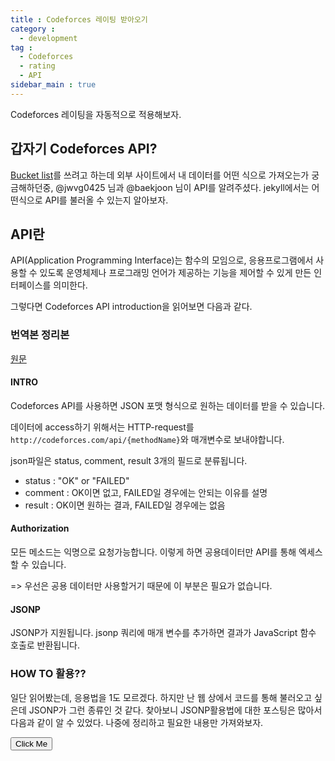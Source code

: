 ```yaml
---
title : Codeforces 레이팅 받아오기
category :
  - development
tag :
  - Codeforces
  - rating
  - API
sidebar_main : true
---
```


Codeforces 레이팅을 자동적으로 적용해보자.

## 갑자기 Codeforces API?

[Bucket list](https://subinium.github.io/about/bucketlist)를 쓰려고 하는데 외부 사이트에서 내 데이터를 어떤 식으로 가져오는가 궁금해하던중, @jwvg0425 님과 @baekjoon 님이 API를 알려주셨다. jekyll에서는 어떤식으로 API를 불러올 수 있는지 알아보자.

## API란

API(Application Programming Interface)는 함수의 모임으로, 응용프로그램에서 사용할 수 있도록 운영체제나 프로그래밍 언어가 제공하는 기능을 제어할 수 있게 만든 인터페이스를 의미한다.

그렇다면 Codeforces API introduction을 읽어보면 다음과 같다.

### 번역본 정리본

[원문](https://codeforces.com/api/help)

#### INTRO

Codeforces API를 사용하면 JSON 포맷 형식으로 원하는 데이터를 받을 수 있습니다.

데이터에 access하기 위해서는 HTTP-request를 `http://codeforces.com/api/{methodName}`와 매개변수로 보내야합니다.

json파일은 status, comment, result 3개의 필드로 분류됩니다.

- status : "OK" or "FAILED"
- comment : OK이면 없고, FAILED일 경우에는 안되는 이유를 설명
- result : OK이면 원하는 결과, FAILED일 경우에는 없음

#### Authorization

모든 메소드는 익명으로 요청가능합니다. 이렇게 하면 공용데이터만 API를 통해 엑세스 할 수 있습니다.

=> 우선은 공용 데이터만 사용할거기 때문에 이 부분은 필요가 없습니다.

#### JSONP

JSONP가 지원됩니다. jsonp 쿼리에 매개 변수를 추가하면 결과가 JavaScript 함수 호출로 반환됩니다.


### HOW TO 활용??

일단 읽어봤는데, 응용법을 1도 모르겠다. 하지만 난 웹 상에서 코드를 통해 불러오고 싶은데 JSONP가 그런 종류인 것 같다. 찾아보니 JSONP활용법에 대한 포스팅은 많아서 다음과 같이 알 수 있었다. 나중에 정리하고 필요한 내용만 가져와보자.
<script type ="text/javascript" src = "https://codeforces.com/api/user.rating?handle=GOD_SUBINIUM"></script>

<script type="text/javascript">
   $(document).ready(
    $(function() {
        $("#btn1").click(function(){
            $.ajax({
                url: "https://codeforces.com/api/user.rating?handle=GOD_SUBINIUM",
                dataType: "json",
                timeout:30000,
                success: function(data){
                    alert("hello");
                    $("#textView1").html(data);
                },
                error: function(xhr, message, errorThrown){
                    var msg = xhr.status + " / " + message + " / " + errorThrown;
                    //alert(msg);
                    $("#textView1").html(msg);
                }
            });
        });
    });
    );
</script>


<input id="btn1" type="button" value="Click Me">

<div id="textView1"></div>
